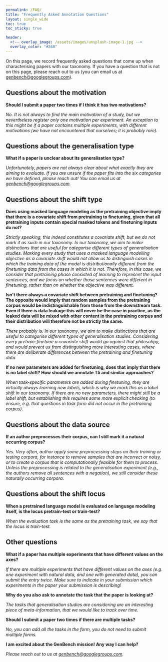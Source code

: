 ```yaml
---
permalink: /FAQ/
title: "Frequently Asked Annotation Questions"
layout: single_wide
toc: true
toc_sticky: true

header:
  <!-- overlay_image: /assets/images/unsplash-image-1.jpg -->
  overlay_color: "#268"
---
```


On this page, we record frequently asked questions that come up when characterising papers with our taxonomy.
If you have a question that is not on this page, please reach out to us (you can email us at <a href="mailto:genbench@googlegroups.com">genbench@googlegroups.com</a>).

## Questions about the motivation

**Should I submit a paper two times if I think it has two motivations?**

_No.
It is not always to find the main motivation of a study, but we nevertheless register only one motivation per experiment.
An exception to this might be if a paper contains multiple experiments, with different motivations (we have not encountered that ourselves; it is probably rare)._


## Questions about the generalisation type

**What if a paper is unclear about its generalisation type?**

_Unfortunately, papers are not always clear about what exactly they are aiming to evaluate.
If you are unsure if the paper fits into the six categories we have defined, please reach out!
You can email us at <a href="mailto:genbench@googlegroups.com">genbench@googlegroups.com</a>._

## Questions about the shift type

**Does using masked language modeling as the pretraining objective imply that there is a covariate shift from pretraining to finetuning, given that all pretraining inputs contain special masked tokens and finetuning inputs do not?**

_Strictly speaking, this indeed constitutes a covariate shift, but we do not mark it as such in our taxonomy.
In our taxonomy, we aim to make distinctions that are useful for categorise different types of generalisation studies.
Marking every study that uses a masked language modelling objective as a covariate shift would not allow us to distinguish cases in which the training data of the model is distributionally different from the finetuning data from the cases in which it is not.
Therefore, in this case, we consider that pretraining phase consisted of learning to represent the input sentences, and we focus on whether those sentences were different in finetuning, rather than on whether the objective was different._

**Isn't there always a covariate shift between pretraining and finetuning? The opposite would imply that random samples from the pretraining corpus would be indistinguishable from those from the downstream task. Even if there is data leakage this will never be the case in practice, as the leaked data will be mixed with other content in the pretraining corpus and their distribution will therefore not be strictly the same.**

_There probably is.
In our taxonomy, we aim to make distinctions that are useful to categorise different types of generalisation studies.
Considering every pretrain-finetune a covariate shift would go against that philosohpy, and would prevent us from distinguishing more interesting cases, where there are deliberate differences between the pretraining and finetuning data._

**If no new parameters are added for finetuning, does that imply that there is no label shift? How should we annotate T5 and similar approaches?**

_When task-specific parameters are added during finetuning, they are virtually always learning new labels, which is why we mark this as a label shift in our taxonomy.
If there are no new parameters, there might still be a label shift, but establishing this requires some more explicit checking (to ensure, e.g. that questions in task form did not occur in the pretraining corpus)._

## Questions about the data source

**If an author preprocesses their corpus, can I still mark it a natural occurring corpus?**

_Yes.
Very often, author apply some preprocessing steps on their training or testing corpora, for instance to remove samples that are incorrect or noisy, or to create a corpus that is computationally feasible for them to process.
Unless the preprocessing is related to the generalisation experiment (e.g., the authors remove all sentences with a negation), we still consider these naturally occurring corpora._

## Questions about the shift locus

**When a pretrained language model is evaluated on language modeling itself, is the locus pretrain-test or train-test?**

_When the evaluation task is the same as the pretraining task, we say that the locus is train-test._

## Other questions

**What if a paper has multiple experiments that have different values on the axes?**

_If there are multiple experiments that have different values on the axes (e.g. one experiment with natural data, and one with generated data), you can submit the entry twice.
Make sure to indicate in your submission which experiments in the paper your submission is describing!_

**Why do you also ask to annotate the task that the paper is looking at?**

_The tasks that generalisation studies are considering are an interesting piece of meta-information, that we would like to track over time._

**Should I submit a paper two times if there are multiple tasks?**

_No, you can add all the tasks in the form, you do not need to submit multiple forms._

**I am excited about the GenBench mission! Any way I can help?**

_Please reach out to us at <a href="mailto:genbench@googlegroups.com!">genbench@googlegroups.com</a>._
